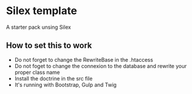 # Silex template

A starter pack unsing Silex

## How to set this to work
* Do not forget to change the RewriteBase in the .htaccess
* Do not foget to change the connexion to the database and rewrite your proper class name
* Install the doctrine in the src file
* It's running with Bootstrap, Gulp and Twig
